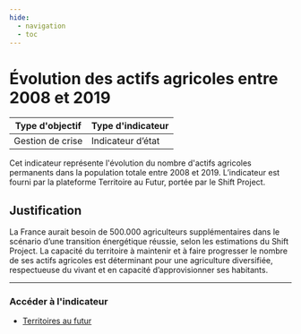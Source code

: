 ```yaml
---
hide:
  - navigation
  - toc
---
```

# Évolution des actifs agricoles entre 2008 et 2019 

|Type d'objectif|Type d'indicateur|
|--|--|
|Gestion de crise|Indicateur d’état|

Cet indicateur représente l'évolution du nombre d'actifs agricoles permanents dans la population totale entre 2008 et 2019. 
L’indicateur est fourni par la plateforme Territoire au Futur, portée par le Shift Project. 

## Justification

La  France  aurait  besoin  de  500.000  agriculteurs  supplémentaires  dans  le  scénario d’une transition énergétique réussie, selon les estimations du Shift Project. La capacité du  territoire  à  maintenir  et  à  faire  progresser  le  nombre  de  ses  actifs  agricoles  est déterminant  pour  une  agriculture  diversifiée,  respectueuse  du  vivant  et  en  capacité d’approvisionner ses habitants.  

---

### Accéder à l'indicateur

- [Territoires au futur](https://territoiresaufutur.org/carte?indicator=etp_agricole&scale=epci)